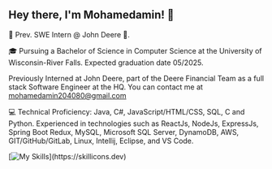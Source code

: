 ## Hey there, I'm Mohamedamin! 👋

👋 Prev. SWE Intern @ John Deere 🌟.

🎓 Pursuing a Bachelor of Science in Computer Science at the University of Wisconsin-River Falls. Expected graduation date 05/2025.

Previously Interned at John Deere, part of the Deere Financial Team as a full stack Software Engineer at the HQ. You can contact me at mohamedamin204080@gmail.com

💻 Technical Proficiency: 
Java, C#, JavaScript/HTML/CSS, SQL, C and Python. Experienced in technologies such as ReactJs, NodeJs, ExpressJs, Spring Boot Redux, MySQL, Microsoft SQL Server, DynamoDB, AWS, GIT/GitHub/GitLab, Linux, Intellij, Eclipse, and VS Code. 

[![My Skills](https://skillicons.dev/icons?i=aws,java,py,react,redux,spring,ts,js,html,css,ubuntu,vscode,eclipse,express,git,mysql,nodejs,npm,)](https://skillicons.dev)



